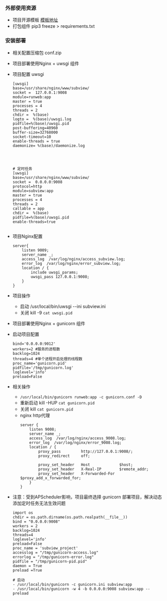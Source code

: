 
### 外部使用资源
- 项目开源模板 [模板地址](https://github.com/iogbole/gentelella_on_rails)
- 打包组件 pip3 freeze > requirements.txt

### 安装部署
- 相关配置压缩包 conf.zip
- 项目部署使用Nginx + uwsgi 组件
- 项目配置 uwsgi
    ```
    [uwsgi]
    base=/usr/share/nginx/www/subview/
    socket =  127.0.0.1:9008
    module=runweb:app
    master = true
    processes = 4
    threads = 2
    chdir =  %(base)
    logto =  %(base)/uwsgi.log
    pidfile=%(base)/uwsgi.pid
    post-buffering=40960
    buffer-size=32768000
    socket-timeout=10
    enable-threads = true
    daemonize= %(base)/daemonize.log
    
    
    
    
    # 定时任务
    [uwsgi]
    base=/usr/share/nginx/www/subview/
    socket =  0.0.0.0:9008
    protocol=http
    module=subview:app
    master = true
    processes = 4
    threads = 2
    callable = app
    chdir =  %(base)
    pidfile=%(base)/uwsgi.pid
    enable-threads=true


    ```
- 项目Nginx配置
    ```
    server{
        listen 9009;
        server_name _;
        access_log  /var/log/nginx/access_subview.log;
        error_log  /var/log/nginx/error_subview.log;
        location / {
            include uwsgi_params;
            uwsgi_pass 127.0.0.1:9008;
        }
    }

    ```
- 项目操作
    - 启动 /usr/local/bin/uwsgi --ini subview.ini
    - 关闭 kill -9 `cat uwsgi.pid`
 

- 项目部署使用Nginx + gunicorn 组件
- 启动项目配置
    ```
    bind='0.0.0.0:9012' 
    workers=2 #服务的进程数 
    backlog=1024 
    threads=4 #单个进程开启处理的线程数
    proc_name='gunicorn.pid'
    pidfile='/tmp/gunicorn.log'
    loglevel='info'
    preload=False

    ```
- 相关操作
    - `/usr/local/bin/gunicorn runweb:app -c gunicorn.conf -D`
    - 重新启动
        kill -HUP `cat gunicorn.pid`
    - 关闭
        kill `cat gunicorn.pid` 
    - nginx http代理
        ```
        server {
            listen 9008;
            server_name _;
            access_log  /var/log/nginx/access_9008.log;
            error_log  /var/log/nginx/error_9008.log;
            location / {
                proxy_pass         http://127.0.0.1:9008/;
                proxy_redirect     off;
        
                proxy_set_header   Host             $host;
                proxy_set_header   X-Real-IP        $remote_addr;
                proxy_set_header   X-Forwarded-For  $proxy_add_x_forwarded_for;
            }
        }
        
        ```

- 注意：受到APScheduler影响，项目最终选择 gunicorn 部署项目，解决动态添加定时任务无法生效问题
    ```
    import os
    chdir = os.path.dirname(os.path.realpath(__file__))
    bind = "0.0.0.0:9008"
    workers = 2
    backlog=1024
    threads=4
    loglevel='info'
    preload=False
    proc_name = 'subview_project'
    accesslog = "/tmp/gunicorn-access.log"
    errorlog = "/tmp/gunicorn-error.log"
    pidfile = "/tmp/gunicorn-pid.pid"
    daemon = True
    preload =True
    
    # 启动
    - /usr/local/bin/gunicorn -c gunicorn.ini subview:app
    - /usr/local/bin/gunicorn -w 4 -b 0.0.0.0:9008 subview:app --preload
    ```

